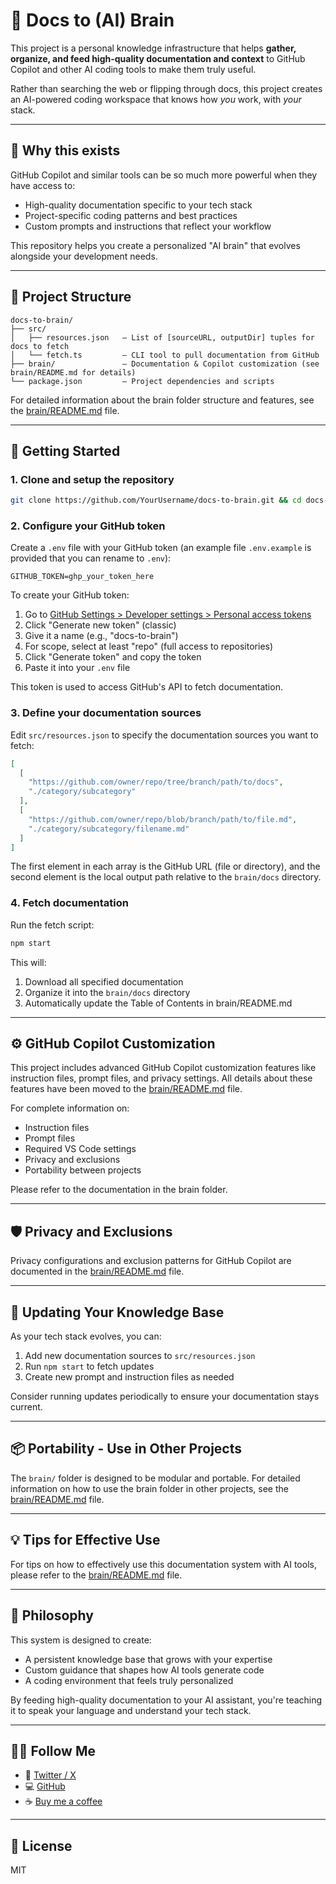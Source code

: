 # 🧠 Docs to (AI) Brain

This project is a personal knowledge infrastructure that helps **gather, organize, and feed high-quality documentation and context** to GitHub Copilot and other AI coding tools to make them truly useful.

Rather than searching the web or flipping through docs, this project creates an AI-powered coding workspace that knows how _you_ work, with _your_ stack.

---

## 🎯 Why this exists

GitHub Copilot and similar tools can be so much more powerful when they have access to:

- High-quality documentation specific to your tech stack
- Project-specific coding patterns and best practices
- Custom prompts and instructions that reflect your workflow

This repository helps you create a personalized "AI brain" that evolves alongside your development needs.

---

## 📁 Project Structure

```
docs-to-brain/
├── src/
│   ├── resources.json   — List of [sourceURL, outputDir] tuples for docs to fetch
│   └── fetch.ts         — CLI tool to pull documentation from GitHub
├── brain/               — Documentation & Copilot customization (see brain/README.md for details)
└── package.json         — Project dependencies and scripts
```

For detailed information about the brain folder structure and features, see the [brain/README.md](brain/README.md) file.

---

## 🚀 Getting Started

### 1. Clone and setup the repository

```bash
git clone https://github.com/YourUsername/docs-to-brain.git && cd docs-to-brain && npm install
```

### 2. Configure your GitHub token

Create a `.env` file with your GitHub token (an example file `.env.example` is provided that you can rename to `.env`):

```env
GITHUB_TOKEN=ghp_your_token_here
```

To create your GitHub token:
1. Go to [GitHub Settings > Developer settings > Personal access tokens](https://github.com/settings/tokens)
2. Click "Generate new token" (classic)
3. Give it a name (e.g., "docs-to-brain")
4. For scope, select at least "repo" (full access to repositories)
5. Click "Generate token" and copy the token
6. Paste it into your `.env` file

This token is used to access GitHub's API to fetch documentation.

### 3. Define your documentation sources

Edit `src/resources.json` to specify the documentation sources you want to fetch:

```json
[
  [
    "https://github.com/owner/repo/tree/branch/path/to/docs",
    "./category/subcategory"
  ],
  [
    "https://github.com/owner/repo/blob/branch/path/to/file.md",
    "./category/subcategory/filename.md"
  ]
]
```

The first element in each array is the GitHub URL (file or directory), and the second element is the local output path relative to the `brain/docs` directory.

### 4. Fetch documentation

Run the fetch script:

```bash
npm start
```

This will:
1. Download all specified documentation
2. Organize it into the `brain/docs` directory
3. Automatically update the Table of Contents in brain/README.md

---

## ⚙️ GitHub Copilot Customization

This project includes advanced GitHub Copilot customization features like instruction files, prompt files, and privacy settings. All details about these features have been moved to the [brain/README.md](brain/README.md) file.

For complete information on:
- Instruction files
- Prompt files
- Required VS Code settings
- Privacy and exclusions
- Portability between projects

Please refer to the documentation in the brain folder.

---

## 🛡️ Privacy and Exclusions

Privacy configurations and exclusion patterns for GitHub Copilot are documented in the [brain/README.md](brain/README.md) file.

---

## 🔄 Updating Your Knowledge Base

As your tech stack evolves, you can:

1. Add new documentation sources to `src/resources.json`
2. Run `npm start` to fetch updates
3. Create new prompt and instruction files as needed

Consider running updates periodically to ensure your documentation stays current.

---

## 📦 Portability - Use in Other Projects

The `brain/` folder is designed to be modular and portable. For detailed information on how to use the brain folder in other projects, see the [brain/README.md](brain/README.md) file.

---

## 💡 Tips for Effective Use

For tips on how to effectively use this documentation system with AI tools, please refer to the [brain/README.md](brain/README.md) file.

---

## 🧠 Philosophy

This system is designed to create:

- A persistent knowledge base that grows with your expertise
- Custom guidance that shapes how AI tools generate code
- A coding environment that feels truly personalized

By feeding high-quality documentation to your AI assistant, you're teaching it to speak your language and understand your tech stack.

---

## 🙋‍♂️ Follow Me

- 💬 [Twitter / X](https://x.com/t1m4lc)
- 💻 [GitHub](https://github.com/t1m4lc)
- ☕️ [Buy me a coffee](https://buymeacoffee.com/t1m4lc)


---

## 📖 License

MIT